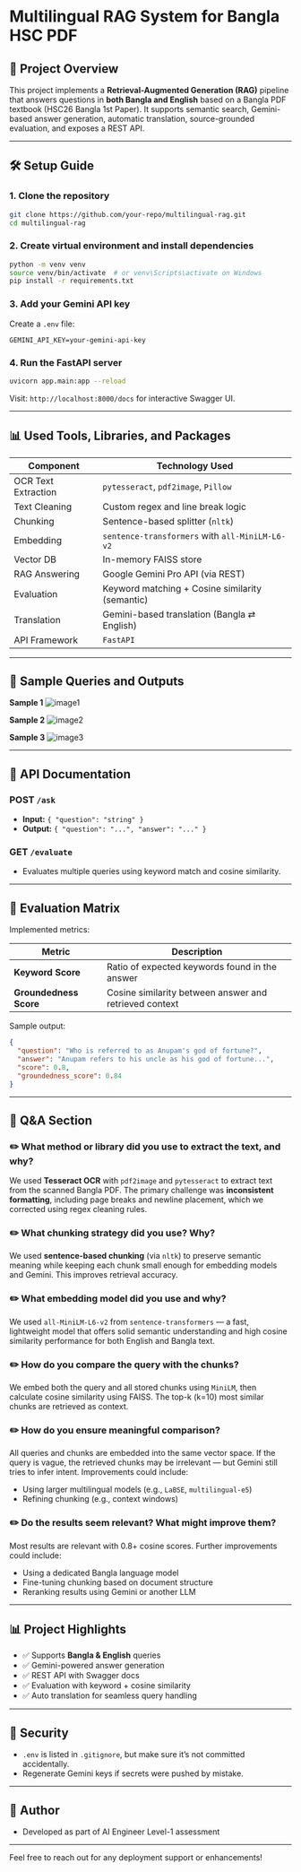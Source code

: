 # Multilingual RAG System for Bangla HSC PDF

## 📄 Project Overview

This project implements a **Retrieval-Augmented Generation (RAG)** pipeline that answers questions in **both Bangla and English** based on a Bangla PDF textbook (HSC26 Bangla 1st Paper). It supports semantic search, Gemini-based answer generation, automatic translation, source-grounded evaluation, and exposes a REST API.

---

## 🛠️ Setup Guide

### 1. Clone the repository

```bash
git clone https://github.com/your-repo/multilingual-rag.git
cd multilingual-rag
```

### 2. Create virtual environment and install dependencies

```bash
python -m venv venv
source venv/bin/activate  # or venv\Scripts\activate on Windows
pip install -r requirements.txt
```

### 3. Add your Gemini API key

Create a `.env` file:

```env
GEMINI_API_KEY=your-gemini-api-key
```

### 4. Run the FastAPI server

```bash
uvicorn app.main:app --reload
```

Visit: `http://localhost:8000/docs` for interactive Swagger UI.

---

## 📊 Used Tools, Libraries, and Packages

| Component           | Technology Used                                 |
| ------------------- | ----------------------------------------------- |
| OCR Text Extraction | `pytesseract`, `pdf2image`, `Pillow`            |
| Text Cleaning       | Custom regex and line break logic               |
| Chunking            | Sentence-based splitter (`nltk`)                |
| Embedding           | `sentence-transformers` with `all-MiniLM-L6-v2` |
| Vector DB           | In-memory FAISS store                           |
| RAG Answering       | Google Gemini Pro API (via REST)                |
| Evaluation          | Keyword matching + Cosine similarity (semantic) |
| Translation         | Gemini-based translation (Bangla ⇄ English)     |
| API Framework       | `FastAPI`                                       |

---

## 📝 Sample Queries and Outputs

**Sample 1**
![image1](image1)

**Sample 2**
![image2](image2)

**Sample 3**
![image3](image3)

---

## 📆 API Documentation

### POST `/ask`

* **Input:** `{ "question": "string" }`
* **Output:** `{ "question": "...", "answer": "..." }`

### GET `/evaluate`

* Evaluates multiple queries using keyword match and cosine similarity.

---

## 🔢 Evaluation Matrix

Implemented metrics:

| Metric                 | Description                                            |
| ---------------------- | ------------------------------------------------------ |
| **Keyword Score**      | Ratio of expected keywords found in the answer         |
| **Groundedness Score** | Cosine similarity between answer and retrieved context |

Sample output:

```json
{
  "question": "Who is referred to as Anupam's god of fortune?",
  "answer": "Anupam refers to his uncle as his god of fortune...",
  "score": 0.8,
  "groundedness_score": 0.84
}
```

---

## 👀 Q&A Section

### ✏️ What method or library did you use to extract the text, and why?

We used **Tesseract OCR** with `pdf2image` and `pytesseract` to extract text from the scanned Bangla PDF. The primary challenge was **inconsistent formatting**, including page breaks and newline placement, which we corrected using regex cleaning rules.

### ✏️ What chunking strategy did you use? Why?

We used **sentence-based chunking** (via `nltk`) to preserve semantic meaning while keeping each chunk small enough for embedding models and Gemini. This improves retrieval accuracy.

### ✏️ What embedding model did you use and why?

We used `all-MiniLM-L6-v2` from `sentence-transformers` — a fast, lightweight model that offers solid semantic understanding and high cosine similarity performance for both English and Bangla text.

### ✏️ How do you compare the query with the chunks?

We embed both the query and all stored chunks using `MiniLM`, then calculate cosine similarity using FAISS. The top-k (k=10) most similar chunks are retrieved as context.

### ✏️ How do you ensure meaningful comparison?

All queries and chunks are embedded into the same vector space. If the query is vague, the retrieved chunks may be irrelevant — but Gemini still tries to infer intent. Improvements could include:

* Using larger multilingual models (e.g., `LaBSE`, `multilingual-e5`)
* Refining chunking (e.g., context windows)

### ✏️ Do the results seem relevant? What might improve them?

Most results are relevant with 0.8+ cosine scores. Further improvements could include:

* Using a dedicated Bangla language model
* Fine-tuning chunking based on document structure
* Reranking results using Gemini or another LLM

---

## 📊 Project Highlights

* ✅ Supports **Bangla & English** queries
* ✅ Gemini-powered answer generation
* ✅ REST API with Swagger docs
* ✅ Evaluation with keyword + cosine similarity
* ✅ Auto translation for seamless query handling

---

## 🚫 Security

* `.env` is listed in `.gitignore`, but make sure it’s not committed accidentally.
* Regenerate Gemini keys if secrets were pushed by mistake.

---

## 📅 Author

* Developed as part of AI Engineer Level-1 assessment

---

Feel free to reach out for any deployment support or enhancements!
